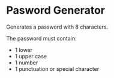 # Pasword Generator

Generates a password with 8 characters.

The password must contain:

* 1 lower
* 1 upper case
* 1 number
* 1 punctuation or special character

